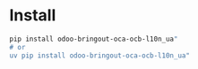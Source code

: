 # Install

```bash
pip install odoo-bringout-oca-ocb-l10n_ua"
# or
uv pip install odoo-bringout-oca-ocb-l10n_ua"
```
